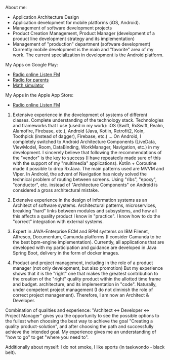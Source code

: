 About me:
* Application Architecture Design
* Application development for mobile platforms (iOS, Android).
* Management of software development projects
* Product Creation Management, Product Manager
(development of a product line development strategy and its implementation)
* Management of "production" department (software development)
Currently mobile development is the main and "favorite" area of my work. The current specialization in development is the Android platform.

My Apps on Google Play:
* [Radio online Listen FM](https://play.google.com/store/apps/details?id=com.pawga.radio)
* [Radio for parents](https://play.google.com/store/apps/details?id=com.pawga.radioforchildren)
* [Math simulator](https://play.google.com/store/apps/details?id=com.pawga.educationmathematics )

My Apps in the Apple App Store:
* [Radio online Listen FM](https://itunes.apple.com/app/id1372435744)

1) Extensive experience in the development of systems of different classes. Complete understanding of the technology stack. Technologies and frameworks that I use (used in my work): iOS (Swift, RxSwift, Realm, Alamofire, Firebase, etc.), Android (Java, Kotlin, Retrofit2, Koin, Toothpick (instead of dagger), Firebase, etc.) ... On Android, I completely switched to Android Architecture Components (LiveData, ViewModel, Room, DataBinding, WorkManager, Navigation, etc.) in my development. I sincerely believe that following the recommendations of the "vendor" is the key to success (I have repeatedly made sure of this with the support of my "multimedia" applications). Kotlin + Coroutine made it possible to drop RxJava. The main patterns used are MVVM and Viper. In Android, the advent of Navigation has nicely solved the technical problem of routing between screens. Using "ribs", "epoxy", "conductor", etc. instead of "Architecture Components" on Android is considered a gross architectural mistake.

2) Extensive experience in the design of information systems as an Architect of software systems. Architectural patterns, microservices, breaking "hard" links between modules and subsystems, and how all this affects a quality product I know in "practice". I know how to do the "correct" integration with external systems.

3) Expert in JAVA-Enterprise ECM and BPM systems on IBM Filenet, Alfresco, Documentum, Camunda platforms (I consider Camunda to be the best bpm-engine implementation). Currently, all applications that are developed with my participation and guidance are developed in Java Spring Boot, delivery in the form of docker images.

4) Product and project management, including in the role of a product manager (not only development, but also promotion) But my experience shows that it is the "right" one that makes the greatest contribution to the creation of the "right" quality product within the allotted time frame and budget. architecture, and its implementation in "code". Naturally, under competent project management (I do not diminish the role of correct project management). Therefore, I am now an Architect & Developer.

Combination of qualities and experience: "Architect <-> Developer <-> Project Manager" gives you the opportunity to see the possible options to the fullest when choosing the best way to achieve the goal "Creating a quality product-solution", and after choosing the path and successfully achieve the intended goal. My experience gives me an understanding of "how to go" to get "where you need to".

Additionally about myself: I do not smoke, I like sports (in taekwondo - black belt).

